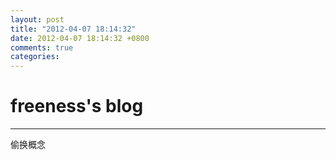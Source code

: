 ```yaml
---
layout: post
title: "2012-04-07 18:14:32"
date: 2012-04-07 18:14:32 +0800
comments: true
categories: 
---
```


# freeness's blog

----------

>
偷换概念